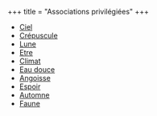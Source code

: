 +++
title = "Associations privilégiées"
+++
- [Ciel](/categories/ciel)
- [Crépuscule](/categories/crépuscule)
- [Lune](/categories/lune)
- [Etre](/categories/etre)
- [Climat](/categories/climat)
- [Eau douce](/categories/eau-douce)
- [Angoisse](/categories/angoisse)
- [Espoir](/categories/espoir)
- [Automne](/categories/automne)
- [Faune](/categories/faune)
